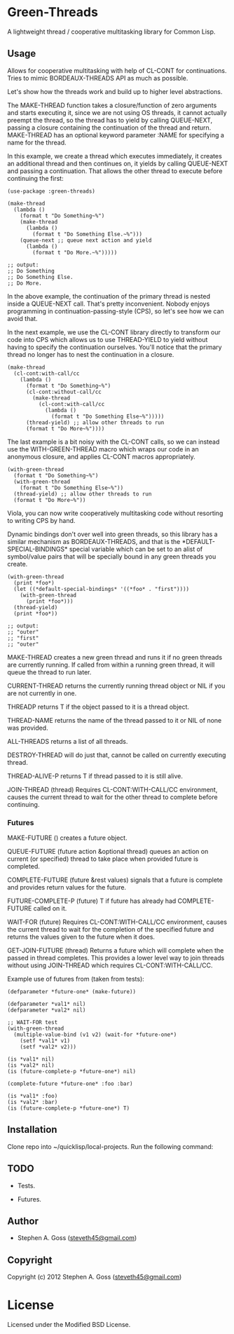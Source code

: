 # Green-Threads

A lightweight thread / cooperative multitasking library for Common Lisp.

## Usage

Allows for cooperative multitasking with help of CL-CONT for
continuations. Tries to mimic BORDEAUX-THREADS API as much as possible.

Let's show how the threads work and build up to higher level
abstractions.

The MAKE-THREAD function takes a closure/function of zero arguments and
starts executing it, since we are not using OS threads, it cannot
actually preempt the thread, so the thread has to yield by calling
QUEUE-NEXT, passing a closure containing the continuation of the thread
and return. MAKE-THREAD has an optional keyword parameter :NAME for
specifying a name for the thread.

In this example, we create a thread which executes immediately, it
creates an additional thread and then continues on, it yields by calling
QUEUE-NEXT and passing a continuation. That allows the other thread to
execute before continuing the first:

```common-lisp
(use-package :green-threads)

(make-thread
  (lambda ()
    (format t "Do Something~%")
    (make-thread
      (lambda ()
        (format t "Do Something Else.~%")))
    (queue-next ;; queue next action and yield
      (lambda ()
        (format t "Do More.~%")))))

;; output:
;; Do Something
;; Do Something Else.
;; Do More.
```

In the above example, the continuation of the primary thread is nested
inside a QUEUE-NEXT call. That's pretty inconvenient. Nobody enjoys
programming in continuation-passing-style (CPS), so let's see how we can
avoid that.

In the next example, we use the CL-CONT library directly to transform
our code into CPS which allows us to use THREAD-YIELD to yield without
having to specify the continuation ourselves. You'll notice that the
primary thread no longer has to nest the continuation in a closure.

```common-lisp
(make-thread
  (cl-cont:with-call/cc
    (lambda ()
      (format t "Do Something~%")
      (cl-cont:without-call/cc
        (make-thread
          (cl-cont:with-call/cc
            (lambda ()
              (format t "Do Something Else~%")))))
      (thread-yield) ;; allow other threads to run
      (format t "Do More~%"))))
```

The last example is a bit noisy with the CL-CONT calls, so we can
instead use the WITH-GREEN-THREAD macro which wraps our code in an
anonymous closure, and applies CL-CONT macros appropriately.

```common-lisp
(with-green-thread
  (format t "Do Something~%")
  (with-green-thread
    (format t "Do Something Else~%"))
  (thread-yield) ;; allow other threads to run
  (format t "Do More~%"))
```

Viola, you can now write cooperatively multitasking code without
resorting to writing CPS by hand.

Dynamic bindings don't over well into green threads, so this library has
a similar mechanism as BORDEAUX-THREADS, and that is the
\*DEFAULT-SPECIAL-BINDINGS\* special variable which can be set to an
alist of symbol/value pairs that will be specially bound in any green
threads you create.

```common-lisp
(with-green-thread
  (print *foo*)
  (let ((*default-special-bindings* '((*foo* . "first"))))
    (with-green-thread
      (print *foo*)))
  (thread-yield)
  (print *foo*))

;; output:
;; "outer"
;; "first"
;; "outer"
```

MAKE-THREAD creates a new green thread and runs it if no green threads
are currently running. If called from within a running green thread, it
will queue the thread to run later.

CURRENT-THREAD returns the currently running thread object or NIL if you
are not currently in one.

THREADP returns T if the object passed to it is a thread object.

THREAD-NAME returns the name of the thread passed to it or NIL of none
was provided.

ALL-THREADS returns a list of all threads.

DESTROY-THREAD will do just that, cannot be called on currently
executing thread.

THREAD-ALIVE-P returns T if thread passed to it is still alive.

JOIN-THREAD (thread) Requires CL-CONT:WITH-CALL/CC environment, causes
the current thread to wait for the other thread to complete before
continuing.

### Futures

MAKE-FUTURE () creates a future object.

QUEUE-FUTURE (future action &optional thread) queues an action on
current (or specified) thread to take place when provided future is
completed.

COMPLETE-FUTURE (future &rest values) signals that a future is complete
and provides return values for the future.

FUTURE-COMPLETE-P (future) T if future has already had COMPLETE-FUTURE
called on it.

WAIT-FOR (future) Requires CL-CONT:WITH-CALL/CC environment, causes the
current thread to wait for the completion of the specified future and
returns the values given to the future when it does.

GET-JOIN-FUTURE (thread) Returns a future which will complete when the
passed in thread completes. This provides a lower level way to join
threads without using JOIN-THREAD which requires CL-CONT:WITH-CALL/CC.

Example use of futures from (taken from tests):

```common-lisp
(defparameter *future-one* (make-future))

(defparameter *val1* nil)
(defparameter *val2* nil)

;; WAIT-FOR test
(with-green-thread
  (multiple-value-bind (v1 v2) (wait-for *future-one*)
    (setf *val1* v1)
    (setf *val2* v2)))

(is *val1* nil)
(is *val2* nil)
(is (future-complete-p *future-one*) nil)

(complete-future *future-one* :foo :bar)

(is *val1* :foo)
(is *val2* :bar)
(is (future-complete-p *future-one*) T)
```


## Installation

Clone repo into ~/quicklisp/local-projects. Run the following command:

## TODO

* Tests.

* Futures.

## Author

* Stephen A. Goss (steveth45@gmail.com)

## Copyright

Copyright (c) 2012 Stephen A. Goss (steveth45@gmail.com)

# License

Licensed under the Modified BSD License.

